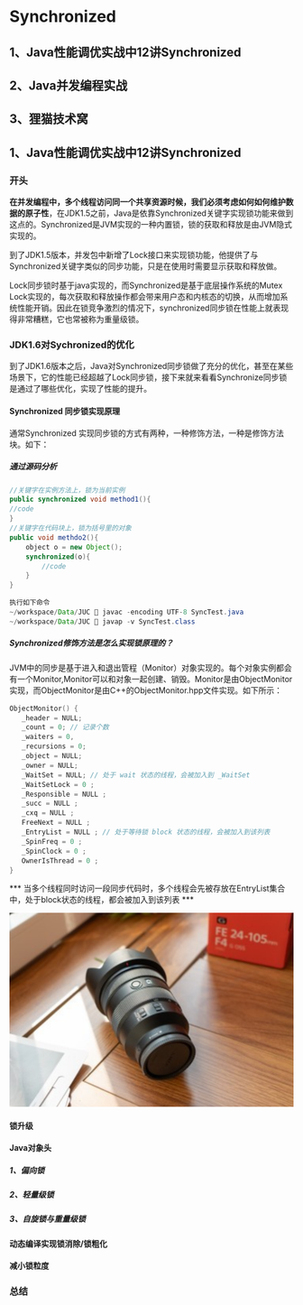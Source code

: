 # Synchronized

## 1、Java性能调优实战中12讲Synchronized
## 2、Java并发编程实战
## 3、狸猫技术窝

## 1、Java性能调优实战中12讲Synchronized

### 开头
**在并发编程中，多个线程访问同一个共享资源时候，我们必须考虑如何如何维护数据的原子性**，在JDK1.5之前，Java是依靠Synchronized关键字实现锁功能来做到这点的。Synchronized是JVM实现的一种内置锁，锁的获取和释放是由JVM隐式实现的。

到了JDK1.5版本，并发包中新增了Lock接口来实现锁功能，他提供了与Synchronized关键字类似的同步功能，只是在使用时需要显示获取和释放做。

Lock同步锁时基于java实现的，而Synchronized是基于底层操作系统的Mutex Lock实现的，每次获取和释放操作都会带来用户态和内核态的切换，从而增加系统性能开销。因此在锁竞争激烈的情况下，synchronized同步锁在性能上就表现得非常糟糕，它也常被称为重量级锁。

### JDK1.6对Sychronized的优化
到了JDK1.6版本之后，Java对Synchronized同步锁做了充分的优化，甚至在某些场景下，它的性能已经超越了Lock同步锁，接下来就来看看Synchronize同步锁是通过了哪些优化，实现了性能的提升。

#### Synchronized 同步锁实现原理
通常Synchronized 实现同步锁的方式有两种，一种修饰方法，一种是修饰方法块。如下：

##### 通过源码分析
```java
//关键字在实例方法上，锁为当前实例
public synchronized void method1(){
//code
}
//关键字在代码块上，锁为括号里的对象
public void methdo2(){
    object o = new Object();
    synchronized(o){
        //code
    }
}
```
```java
执行如下命令
~/workspace/Data/JUC  javac -encoding UTF-8 SyncTest.java
~/workspace/Data/JUC  javap -v SyncTest.class
```
##### Synchronized修饰方法是怎么实现锁原理的？
JVM中的同步是基于进入和退出管程（Monitor）对象实现的。每个对象实例都会有一个Monitor,Monitor可以和对象一起创建、销毁。Monitor是由ObjectMonitor实现，而ObjectMonitor是由C++的ObjectMonitor.hpp文件实现。如下所示：

```c++
ObjectMonitor() {
   _header = NULL;
   _count = 0; // 记录个数
   _waiters = 0,
   _recursions = 0;
   _object = NULL;
   _owner = NULL;
   _WaitSet = NULL; // 处于 wait 状态的线程，会被加入到 _WaitSet
   _WaitSetLock = 0 ;
   _Responsible = NULL ;
   _succ = NULL ;
   _cxq = NULL ;
   FreeNext = NULL ;
   _EntryList = NULL ; // 处于等待锁 block 状态的线程，会被加入到该列表
   _SpinFreq = 0 ;
   _SpinClock = 0 ;
   OwnerIsThread = 0 ;
}
```

*** 当多个线程同时访问一段同步代码时，多个线程会先被存放在EntryList集合中，处于block状态的线程，都会被加入到该列表 ***



![Demo](images/test.png)

#### 锁升级

#### Java对象头

##### 1、偏向锁

##### 2、轻量级锁

##### 3、自旋锁与重量级锁

#### 动态编译实现锁消除/锁粗化

#### 减小锁粒度

### 总结






